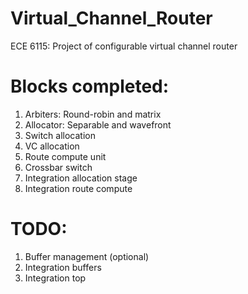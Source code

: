 # Virtual_Channel_Router
ECE 6115: Project of configurable virtual channel router

# Blocks completed:
1. Arbiters: Round-robin and matrix
2. Allocator: Separable and wavefront
3. Switch allocation
4. VC allocation
5. Route compute unit
6. Crossbar switch
7. Integration allocation stage
8. Integration route compute

# TODO:
1. Buffer management (optional)
2. Integration buffers
3. Integration top
